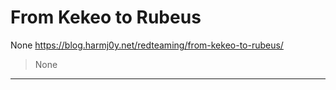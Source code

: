 # From Kekeo to Rubeus

None
https://blog.harmj0y.net/redteaming/from-kekeo-to-rubeus/
<blockquote>
None
</blockquote>

---

